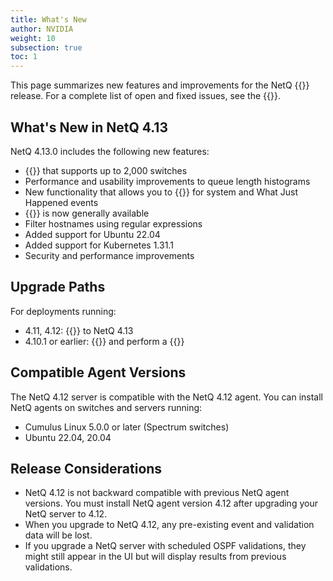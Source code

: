 ```yaml
---
title: What's New
author: NVIDIA
weight: 10
subsection: true
toc: 1
---
```


This page summarizes new features and improvements for the NetQ {{<version>}} release. For a complete list of open and fixed issues, see the {{<link title="NVIDIA NetQ 4.13 Release Notes" text="release notes">}}.

## What's New in NetQ 4.13

NetQ 4.13.0 includes the following new features:

- {{<link title="Before You Install" text="New installation option">}} that supports up to 2,000 switches
- Performance and usability improvements to queue length histograms
- New functionality that allows you to {{<link title="Monitor Events/#create-event-filters" text="create and save filters">}} for system and What Just Happened events
- {{<link title="Interfaces/#compare-link-interfaces" text="Link health view">}} is now generally available
- Filter hostnames using regular expressions
- Added support for Ubuntu 22.04
- Added support for Kubernetes 1.31.1
- Security and performance improvements


## Upgrade Paths

For deployments running:

- 4.11, 4.12: {{<link title="Upgrade NetQ Virtual Machines" text="upgrade directly">}} to NetQ 4.13
- 4.10.1 or earlier: {{<link title="Back Up and Restore NetQ" text="back up your NetQ data">}} and perform a {{<link title="Install the NetQ System" text="new installation">}}

## Compatible Agent Versions

The NetQ 4.12 server is compatible with the NetQ 4.12 agent. You can install NetQ agents on switches and servers running:

- Cumulus Linux 5.0.0 or later (Spectrum switches)
- Ubuntu 22.04, 20.04

## Release Considerations

- NetQ 4.12 is not backward compatible with previous NetQ agent versions. You must install NetQ agent version 4.12 after upgrading your NetQ server to 4.12.
- When you upgrade to NetQ 4.12, any pre-existing event and validation data will be lost.
- If you upgrade a NetQ server with scheduled OSPF validations, they might still appear in the UI but will display results from previous validations.
